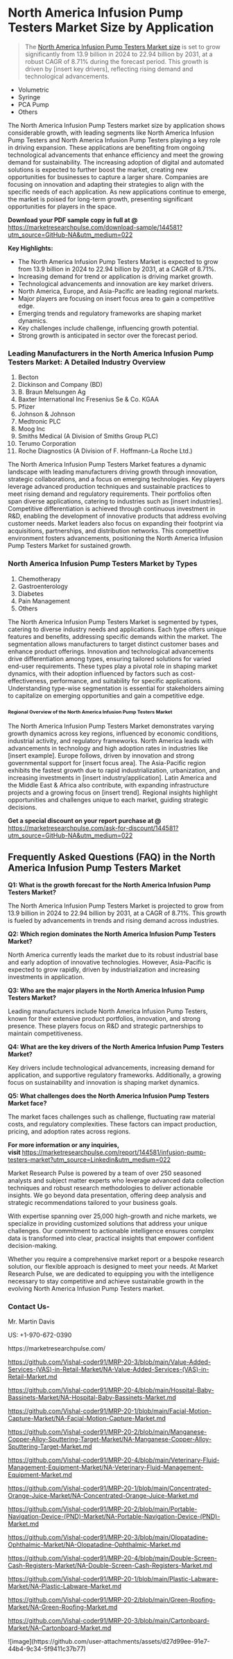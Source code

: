 <h1>North America Infusion Pump Testers Market&nbsp;Size by Application</h1><blockquote><p>The <a href="https://marketresearchpulse.com/download-sample/144581?utm_source=GitHub-NA&amp;utm_medium=022">North America Infusion Pump Testers Market size</a> is set to grow significantly from 13.9 billion in 2024 to 22.94 billion by 2031, at a robust CAGR of 8.71% during the forecast period. This growth is driven by [insert key drivers], reflecting rising demand and technological advancements.</p></blockquote><ul><li>Volumetric<li> Syringe<li> PCA Pump<li> Others</li></ul><p>The North America Infusion Pump Testers market size by application shows considerable growth, with leading segments like North America Infusion Pump Testers and North America Infusion Pump Testers playing a key role in driving expansion. These applications are benefiting from ongoing technological advancements that enhance efficiency and meet the growing demand for sustainability. The increasing adoption of digital and automated solutions is expected to further boost the market, creating new opportunities for businesses to capture a larger share. Companies are focusing on innovation and adapting their strategies to align with the specific needs of each application. As new applications continue to emerge, the market is poised for long-term growth, presenting significant opportunities for players in the space.</p><p><strong>Download your PDF sample copy in full at @ </strong><a href="https://marketresearchpulse.com/download-sample/144581?utm_source=GitHub-NA&amp;utm_medium=022">https://marketresearchpulse.com/download-sample/144581?utm_source=GitHub-NA&amp;utm_medium=022</a></p><p><strong>Key Highlights: </strong></p><ul><li>The North America Infusion Pump Testers Market is expected to grow from 13.9 billion in 2024 to 22.94 billion by 2031, at a CAGR of 8.71%.</li><li>Increasing demand for trend or application is driving market growth.</li><li>Technological advancements and innovation are key market drivers.</li><li>North America, Europe, and Asia-Pacific are leading regional markets.</li><li>Major players are focusing on insert focus area to gain a competitive edge.</li><li>Emerging trends and regulatory frameworks are shaping market dynamics.</li><li>Key challenges include challenge, influencing growth potential.</li><li>Strong growth is anticipated in sector over the forecast period.</li></ul><h3>Leading Manufacturers in the North America Infusion Pump Testers Market: A Detailed Industry Overview</h3><ol><li>Becton</li><li>Dickinson and Company (BD)</li><li>B. Braun Melsungen Ag</li><li>Baxter International Inc Fresenius Se & Co. KGAA</li><li>Pfizer</li><li>Johnson & Johnson</li><li>Medtronic PLC</li><li>Moog Inc</li><li>Smiths Medical (A Division of Smiths Group PLC)</li><li>Terumo Corporation</li><li>Roche Diagnostics (A Division of F. Hoffmann-La Roche Ltd.)</li></ol><div class="flex max-w-full flex-col flex-grow"><div class="min-h-8 text-message flex w-full flex-col items-end gap-2 whitespace-normal break-words [.text-message+&amp;]:mt-5" dir="auto" data-message-author-role="assistant" data-message-id="fd8432e4-4910-450d-b182-61b7bfb0a01f" data-message-model-slug="gpt-4o"><div class="flex w-full flex-col gap-1 empty:hidden first:pt-[3px]"><div class="markdown prose w-full break-words dark:prose-invert light"><p>The North America Infusion Pump Testers Market features a dynamic landscape with leading manufacturers driving growth through innovation, strategic collaborations, and a focus on emerging technologies. Key players leverage advanced production techniques and sustainable practices to meet rising demand and regulatory requirements. Their portfolios often span diverse applications, catering to industries such as [insert industries]. Competitive differentiation is achieved through continuous investment in R&amp;D, enabling the development of innovative products that address evolving customer needs. Market leaders also focus on expanding their footprint via acquisitions, partnerships, and distribution networks. This competitive environment fosters advancements, positioning the North America Infusion Pump Testers Market for sustained growth.</p></div></div></div></div><h3>North America Infusion Pump Testers Market by Types</h3><ol><li>Chemotherapy<li> Gastroenterology<li> Diabetes<li> Pain Management<li> Others</li></ol><div class="flex max-w-full flex-col flex-grow"><div class="min-h-8 text-message flex w-full flex-col items-end gap-2 whitespace-normal break-words [.text-message+&amp;]:mt-5" dir="auto" data-message-author-role="assistant" data-message-id="084470be-0bb7-4664-bddf-5156b4f41249" data-message-model-slug="gpt-4o-mini"><div class="flex w-full flex-col gap-1 empty:hidden first:pt-[3px]"><div class="markdown prose w-full break-words dark:prose-invert light"><p>The North America Infusion Pump Testers Market is segmented by types, catering to diverse industry needs and applications. Each type offers unique features and benefits, addressing specific demands within the market. The segmentation allows manufacturers to target distinct customer bases and enhance product offerings. Innovation and technological advancements drive differentiation among types, ensuring tailored solutions for varied end-user requirements. These types play a pivotal role in shaping market dynamics, with their adoption influenced by factors such as cost-effectiveness, performance, and suitability for specific applications. Understanding type-wise segmentation is essential for stakeholders aiming to capitalize on emerging opportunities and gain a competitive edge.</p></div></div></div></div><h3><span style="font-size: 11px;">Regional Overview of the North America Infusion Pump Testers Market</span></h3><div class="flex max-w-full flex-col flex-grow"><div class="min-h-8 text-message flex w-full flex-col items-end gap-2 whitespace-normal break-words [.text-message+&amp;]:mt-5" dir="auto" data-message-author-role="assistant" data-message-id="e9038762-ce64-4e30-91c9-9bd413514231" data-message-model-slug="gpt-4o-mini"><div class="flex w-full flex-col gap-1 empty:hidden first:pt-[3px]"><div class="markdown prose w-full break-words dark:prose-invert light"><p>The North America Infusion Pump Testers Market demonstrates varying growth dynamics across key regions, influenced by economic conditions, industrial activity, and regulatory frameworks. North America leads with advancements in technology and high adoption rates in industries like [insert example]. Europe follows, driven by innovation and strong governmental support for [insert focus area]. The Asia-Pacific region exhibits the fastest growth due to rapid industrialization, urbanization, and increasing investments in [insert industry/application]. Latin America and the Middle East &amp; Africa also contribute, with expanding infrastructure projects and a growing focus on [insert trend]. Regional insights highlight opportunities and challenges unique to each market, guiding strategic decisions.</p></div></div></div></div><p><strong>Get a special discount on your report purchase at @ </strong><a href="https://marketresearchpulse.com/ask-for-discount/144581?utm_source=GitHub-NA&amp;utm_medium=022">https://marketresearchpulse.com/ask-for-discount/144581?utm_source=GitHub-NA&amp;utm_medium=022</a></p><h2>Frequently Asked Questions (FAQ) in the North America Infusion Pump Testers Market</h2><p><strong>Q1: What is the growth forecast for the North America Infusion Pump Testers Market?</strong></p><p>The North America Infusion Pump Testers Market is projected to grow from 13.9 billion in 2024 to 22.94 billion by 2031, at a CAGR of 8.71%. This growth is fueled by advancements in trends and rising demand across industries.</p><p><strong>Q2: Which region dominates the North America Infusion Pump Testers Market?</strong></p><p>North America currently leads the market due to its robust industrial base and early adoption of innovative technologies. However, Asia-Pacific is expected to grow rapidly, driven by industrialization and increasing investments in application.</p><p><strong>Q3: Who are the major players in the North America Infusion Pump Testers Market?</strong></p><p>Leading manufacturers include North America Infusion Pump Testers, known for their extensive product portfolios, innovation, and strong presence. These players focus on R&amp;D and strategic partnerships to maintain competitiveness.</p><p><strong>Q4: What are the key drivers of the North America Infusion Pump Testers Market?</strong></p><p>Key drivers include technological advancements, increasing demand for application, and supportive regulatory frameworks. Additionally, a growing focus on sustainability and innovation is shaping market dynamics.</p><p><strong>Q5: What challenges does the North America Infusion Pump Testers Market face?</strong></p><p>The market faces challenges such as challenge, fluctuating raw material costs, and regulatory complexities. These factors can impact production, pricing, and adoption rates across regions.</p><p><strong>For more information or any inquiries, visit&nbsp;</strong><a href="https://marketresearchpulse.com/report/144581/infusion-pump-testers-market?utm_source=Linkedin&utm_medium=022">https://marketresearchpulse.com/report/144581/infusion-pump-testers-market?utm_source=Linkedin&utm_medium=022</a></p><p>Market Research Pulse is powered by a team of over 250 seasoned analysts and subject matter experts who leverage advanced data collection techniques and robust research methodologies to deliver actionable insights. We go beyond data presentation, offering deep analysis and strategic recommendations tailored to your business goals.</p><p>With expertise spanning over 25,000 high-growth and niche markets, we specialize in providing customized solutions that address your unique challenges. Our commitment to actionable intelligence ensures complex data is transformed into clear, practical insights that empower confident decision-making.</p><p>Whether you require a comprehensive market report or a bespoke research solution, our flexible approach is designed to meet your needs. At Market Research Pulse, we are dedicated to equipping you with the intelligence necessary to stay competitive and achieve sustainable growth in the evolving North America Infusion Pump Testers market.</p><h3><strong>Contact Us-</strong></h3><p>Mr. Martin Davis</p><p>US: +1-970-672-0390</p><p>https://marketresearchpulse.com/</p><p><a href="https://github.com/Vishal-coder91/MRP-20-3/blob/main/Value-Added-Services-(VAS)-in-Retail-Market/NA-Value-Added-Services-(VAS)-in-Retail-Market.md">https://github.com/Vishal-coder91/MRP-20-3/blob/main/Value-Added-Services-(VAS)-in-Retail-Market/NA-Value-Added-Services-(VAS)-in-Retail-Market.md</a></p><p><a href="https://github.com/Vishal-coder91/MRP-20-4/blob/main/Hospital-Baby-Bassinets-Market/NA-Hospital-Baby-Bassinets-Market.md">https://github.com/Vishal-coder91/MRP-20-4/blob/main/Hospital-Baby-Bassinets-Market/NA-Hospital-Baby-Bassinets-Market.md</a></p><p><a href="https://github.com/Vishal-coder91/MRP-20-1/blob/main/Facial-Motion-Capture-Market/NA-Facial-Motion-Capture-Market.md">https://github.com/Vishal-coder91/MRP-20-1/blob/main/Facial-Motion-Capture-Market/NA-Facial-Motion-Capture-Market.md</a></p><p><a href="https://github.com/Vishal-coder91/MRP-20-2/blob/main/Manganese-Copper-Alloy-Sputtering-Target-Market/NA-Manganese-Copper-Alloy-Sputtering-Target-Market.md">https://github.com/Vishal-coder91/MRP-20-2/blob/main/Manganese-Copper-Alloy-Sputtering-Target-Market/NA-Manganese-Copper-Alloy-Sputtering-Target-Market.md</a></p><p><a href="https://github.com/Vishal-coder91/MRP-20-4/blob/main/Veterinary-Fluid-Management-Equipment-Market/NA-Veterinary-Fluid-Management-Equipment-Market.md">https://github.com/Vishal-coder91/MRP-20-4/blob/main/Veterinary-Fluid-Management-Equipment-Market/NA-Veterinary-Fluid-Management-Equipment-Market.md</a></p><p><a href="https://github.com/Vishal-coder91/MRP-20-1/blob/main/Concentrated-Orange-Juice-Market/NA-Concentrated-Orange-Juice-Market.md">https://github.com/Vishal-coder91/MRP-20-1/blob/main/Concentrated-Orange-Juice-Market/NA-Concentrated-Orange-Juice-Market.md</a></p><p><a href="https://github.com/Vishal-coder91/MRP-20-2/blob/main/Portable-Navigation-Device-(PND)-Market/NA-Portable-Navigation-Device-(PND)-Market.md">https://github.com/Vishal-coder91/MRP-20-2/blob/main/Portable-Navigation-Device-(PND)-Market/NA-Portable-Navigation-Device-(PND)-Market.md</a></p><p><a href="https://github.com/Vishal-coder91/MRP-20-3/blob/main/Olopatadine-Ophthalmic-Market/NA-Olopatadine-Ophthalmic-Market.md">https://github.com/Vishal-coder91/MRP-20-3/blob/main/Olopatadine-Ophthalmic-Market/NA-Olopatadine-Ophthalmic-Market.md</a></p><p><a href="https://github.com/Vishal-coder91/MRP-20-4/blob/main/Double-Screen-Cash-Registers-Market/NA-Double-Screen-Cash-Registers-Market.md">https://github.com/Vishal-coder91/MRP-20-4/blob/main/Double-Screen-Cash-Registers-Market/NA-Double-Screen-Cash-Registers-Market.md</a></p><p><a href="https://github.com/Vishal-coder91/MRP-20-1/blob/main/Plastic-Labware-Market/NA-Plastic-Labware-Market.md">https://github.com/Vishal-coder91/MRP-20-1/blob/main/Plastic-Labware-Market/NA-Plastic-Labware-Market.md</a></p><p><a href="https://github.com/Vishal-coder91/MRP-20-2/blob/main/Green-Roofing-Market/NA-Green-Roofing-Market.md">https://github.com/Vishal-coder91/MRP-20-2/blob/main/Green-Roofing-Market/NA-Green-Roofing-Market.md</a></p><p><a href="https://github.com/Vishal-coder91/MRP-20-3/blob/main/Cartonboard-Market/NA-Cartonboard-Market.md">https://github.com/Vishal-coder91/MRP-20-3/blob/main/Cartonboard-Market/NA-Cartonboard-Market.md</a></p>
![image](https://github.com/user-attachments/assets/d27d99ee-91e7-44b4-9c34-5f9411c37b77)
